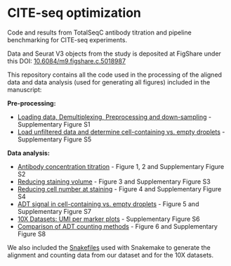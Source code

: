 # CITE-seq optimization
Code and results from TotalSeqC antibody titration and pipeline benchmarking for CITE-seq experiments.

Data and Seurat V3 objects from the study is deposited at FigShare under this DOI: [10.6084/m9.figshare.c.5018987](https://doi.org/10.6084/m9.figshare.c.5018987)

This repository contains all the code used in the processing of the aligned data and data analysis (used for generating all figures) included in the manuscript:

**Pre-processing:**
* [Loading data, Demultiplexing, Preprocessing and down-sampling](Demux_Preprocess_Downsample.md) - Supplementary Figure S1
* [Load unfiltered data and determine cell-containing vs. empty droplets](Load-unfiltered-data.md) - Supplementary Figure S5

**Data analysis:**
* [Antibody concentration titration](Antibody-titration.md) - Figure 1, 2 and Supplementary Figure S2
* [Reducing staining volume](Volume-titration.md) - Figure 3 and Supplementary Figure S3
* [Reducing cell number at staining](Cell-number-titration.md) - Figure 4 and Supplementary Figure S4
* [ADT signal in cell-containing vs. empty droplets](ADT-reads-in-cells-vs-empty-drops.md) - Figure 5 and Supplementary Figure S7
* [10X Datasets: UMI per marker plots](10X-Datasets-UMI-per-marker.md) - Supplementary Figure S6
* [Comparison of ADT counting methods](ADT-counting-methods.md) - Figure 6 and Supplementary Figure S8

We also included the [Snakefiles](Snakemake/) used with Snakemake to generate the alignment and counting data from our dataset and for the 10X datasets.